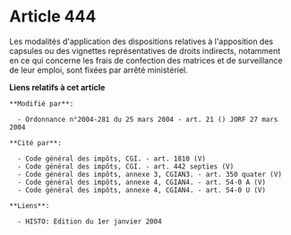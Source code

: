 # Article 444

Les modalités d'application des dispositions relatives à l'apposition des capsules ou des vignettes représentatives de droits
indirects, notamment en ce qui concerne les frais de confection des matrices et de surveillance de leur emploi, sont fixées
par arrêté ministériel.

**Liens relatifs à cet article**

	**Modifié par**:

	  - Ordonnance n°2004-281 du 25 mars 2004 - art. 21 () JORF 27 mars 2004

	**Cité par**:

	  - Code général des impôts, CGI. - art. 1810 (V)
	  - Code général des impôts, CGI. - art. 442 septies (V)
	  - Code général des impôts, annexe 3, CGIAN3. - art. 350 quater (V)
	  - Code général des impôts, annexe 4, CGIAN4. - art. 54-0 A (V)
	  - Code général des impôts, annexe 4, CGIAN4. - art. 54-0 U (V)

	**Liens**:

	  - HISTO: Edition du 1er janvier 2004
